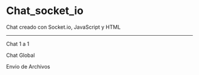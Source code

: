 # Chat_socket_io
Chat creado con Socket.io, JavaScript y HTML

---
Chat 1 a 1

Chat Global

Envio de Archivos
